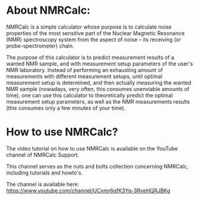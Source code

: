 # About NMRCalc:

NMRCalc is a simple calculator whose purpose is to calculate noise properties of the most sensitive part of the Nuclear Magnetic Resonance (NMR) spectroscopy system from the aspect of noise – its receiving (or probe-spectrometer) chain.

The purpose of this calculator is to predict measurement results of a wanted NMR sample, and with measurement setup parameters of the user's NMR laboratory. Instead of performing an exhausting amount of measurements with different measurement setups, until optimal measurement setup is determined, and then actually measuring the wanted NMR sample (nowadays, very often, this consumes unenviable amounts of time), one can use this calculator to theoretically predict the optimal measurement setup parameters, as well as the NMR measurements results (this consumes only a few minutes of your time).



# How to use NMRCalc?

The video tutorial on how to use NMRCalc is available on the YouTube channel of NMRCalc Support.

This channel serves as the nuts and bolts collection concerning NMRCalc, including tutorials and howto's.

The channel is available here: https://www.youtube.com/channel/UCxmr6qfK3Yq-3RveHQRJBKg
